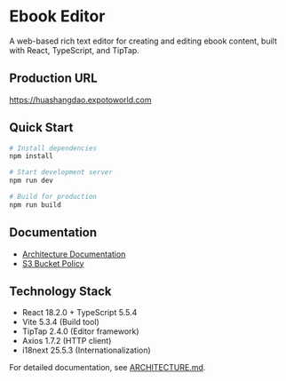 # Ebook Editor

A web-based rich text editor for creating and editing ebook content, built with React, TypeScript, and TipTap.

## Production URL

https://huashangdao.expotoworld.com

## Quick Start

```bash
# Install dependencies
npm install

# Start development server
npm run dev

# Build for production
npm run build
```

## Documentation

- [Architecture Documentation](./ARCHITECTURE.md)
- [S3 Bucket Policy](./S3_BUCKET_POLICY.md)

## Technology Stack

- React 18.2.0 + TypeScript 5.5.4
- Vite 5.3.4 (Build tool)
- TipTap 2.4.0 (Editor framework)
- Axios 1.7.2 (HTTP client)
- i18next 25.5.3 (Internationalization)

For detailed documentation, see [ARCHITECTURE.md](./ARCHITECTURE.md).
